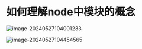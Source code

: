 # 如何理解node中模块的概念

![image-20240527104001233](https://gitee.com/xuchp/typora-pics/raw/master/images/image-20240527104001233.png)



![image-20240527104454565](../../../../Library/Application%20Support/typora-user-images/image-20240527104454565.png)
